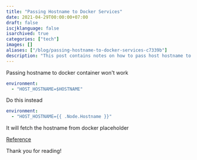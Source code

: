 ```yaml
---
title: "Passing Hostname to Docker Services"
date: 2021-04-29T00:00:00+07:00
draft: false
iscjklanguage: false
isarchived: true
categories: ["tech"]
images: []
aliases: ["/blog/passing-hostname-to-docker-services-c7339b"]
description: "This post contains notes on how to pass host hostname to docker services via environment variable without changing service hostname"
---
```


Passing hostname to docker container won't work

```yaml
environment:
  - "HOST_HOSTNAME=$HOSTNAME"
```

Do this instead

```yaml
environment:
  - "HOST_HOSTNAME={{ .Node.Hostname }}"
```

It will fetch the hostname from docker placeholder

[Reference](https://docs.docker.com/engine/reference/commandline/service_create/#create-services-using-templates)

Thank you for reading!
